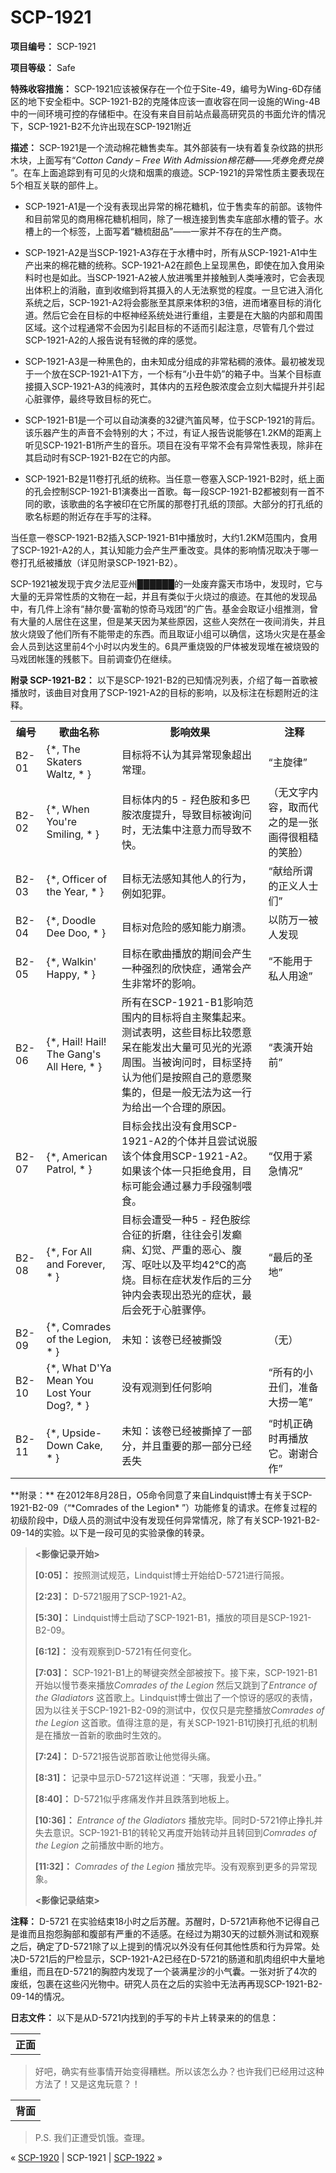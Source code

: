 # SCP-1921
                        


**项目编号：** SCP-1921

**项目等级：** Safe

**特殊收容措施：** SCP-1921应该被保存在一个位于Site-49，编号为Wing-6D存储区的地下安全柜中。SCP-1921-B2的克隆体应该一直收容在同一设施的Wing-4B中的一间环境可控的存储柜中。在没有来自目前站点最高研究员的书面允许的情况下，SCP-1921-B2不允许出现在SCP-1921附近

**描述：** SCP-1921是一个流动棉花糖售卖车。其外部装有一块有着复杂纹路的拱形木块，上面写有“*Cotton Candy – Free With Admission棉花糖——凭券免费兑换* ”。在车上面追踪到有可见的火烧和烟熏的痕迹。SCP-1921的异常性质主要表现在5个相互关联的部件上。

- SCP-1921-A1是一个没有表现出异常的棉花糖机，位于售卖车的前部。该物件和目前常见的商用棉花糖机相同，除了一根连接到售卖车底部水槽的管子。水槽上的一个标签，上面写着“糖梳甜品”——一家并不存在的生产商。

- SCP-1921-A2是当SCP-1921-A3存在于水槽中时，所有从SCP-1921-A1中生产出来的棉花糖的统称。SCP-1921-A2在颜色上呈现黑色，即使在加入食用染料时也是如此。当SCP-1921-A2被人放进嘴里并接触到人类唾液时，它会表现出体积上的消融，直到收缩到将其摄入的人无法察觉的程度。一旦它进入消化系统之后，SCP-1921-A2将会膨胀至其原来体积的3倍，进而堵塞目标的消化道。然后它会在目标的中枢神经系统处进行重组，主要是在大脑的内部和周围区域。这个过程通常不会因为引起目标的不适而引起注意，尽管有几个尝过SCP-1921-A2的人报告说有轻微的痒的感觉。

- SCP-1921-A3是一种黑色的，由未知成分组成的非常粘稠的液体。最初被发现于一个放在SCP-1921-A1下方，一个标有“小丑牛奶”的箱子中。当某个目标直接摄入SCP-1921-A3的纯液时，其体内的五羟色胺浓度会立刻大幅提升并引起心脏骤停，最终导致目标的死亡。

- SCP-1921-B1是一个可以自动演奏的32键汽笛风琴，位于SCP-1921的背后。该乐器产生的声音不会特别的大；不过，有证人报告说能够在1.2KM的距离上听见SCP-1921-B1所产生的音乐。项目在没有平常不会有异常性表现，除非在其启动时有SCP-1921-B2在它的内部。

- SCP-1921-B2是11卷打孔纸的统称。当任意一卷塞入SCP-1921-B2时，纸上面的孔会控制SCP-1921-B1演奏出一首歌。每一段SCP-1921-B2都被刻有一首不同的歌，该歌曲的名字被印在它所属的那卷打孔纸的顶部。大部分的打孔纸的歌名标题的附近存在手写的注释。

当任意一卷SCP-1921-B2插入SCP-1921-B1中播放时，大约1.2KM范围内，食用了SCP-1921-A2的人，其认知能力会产生严重改变。具体的影响情况取决于哪一卷打孔纸被播放（详见附录SCP-1921-B2）。

SCP-1921被发现于宾夕法尼亚州██████的一处废弃露天市场中，发现时，它与大量的无异常性质的文物在一起，并且有类似于火烧过的痕迹。在其他的发现品中，有几件上涂有“赫尔曼·富勒的惊奇马戏团”的广告。基金会取证小组推测，曾有大量的人居住在这里，但是某天因为某些原因，这些人突然在一夜间消失，并且放火烧毁了他们所有不能带走的东西。而且取证小组可以确信，这场火灾是在基金会人员到达这里前4个小时以内发生的。6具严重烧毁的尸体被发现堆在被烧毁的马戏团帐篷的残骸下。目前调查仍在继续。

**附录 SCP-1921-B2：** 以下是SCP-1921-B2的已知情况列表，介绍了每一首歌被播放时，该曲目对食用了SCP-1921-A2的目标的影响，以及标注在标题附近的注释。

<table class='wiki-content-table'>
 <tr>
  <th colspan='1' rowspan='1'>&#32534;&#21495;</th>
  <th colspan='1' rowspan='1'>&#27468;&#26354;&#21517;&#31216;</th>
  <th colspan='1' rowspan='1'>&#24433;&#21709;&#25928;&#26524;</th>
  <th colspan='1' rowspan='1'>&#27880;&#37322;</th>
 </tr>
 <tr>
  <td colspan='1' rowspan='1'>B2-01</td>
  <td colspan='1' rowspan='1'>{*, The Skaters Waltz, * }</td>
  <td colspan='1' rowspan='1'>&#30446;&#26631;&#23558;&#19981;&#35748;&#20026;&#20854;&#24322;&#24120;&#29616;&#35937;&#36229;&#20986;&#24120;&#29702;&#12290;</td>
  <td colspan='1' rowspan='1'>&#8220;&#20027;&#26059;&#24459;&#8221;</td>
 </tr>
 <tr>
  <td colspan='1' rowspan='1'>B2-02</td>
  <td colspan='1' rowspan='1'>{*, When You&apos;re Smiling, * }</td>
  <td colspan='1' rowspan='1'>&#30446;&#26631;&#20307;&#20869;&#30340;5 - &#32671;&#33394;&#33018;&#21644;&#22810;&#24052;&#33018;&#27987;&#24230;&#25552;&#21319;&#65292;&#23548;&#33268;&#30446;&#26631;&#34987;&#35810;&#38382;&#26102;&#65292;&#26080;&#27861;&#38598;&#20013;&#27880;&#24847;&#21147;&#32780;&#23548;&#33268;&#19981;&#24555;&#12290;</td>
  <td colspan='1' rowspan='1'>&#65288;&#26080;&#25991;&#23383;&#20869;&#23481;&#65292;&#21462;&#32780;&#20195;&#20043;&#30340;&#26159;&#19968;&#24352;&#30011;&#24471;&#24456;&#31895;&#31961;&#30340;&#31505;&#33080;&#65289;</td>
 </tr>
 <tr>
  <td colspan='1' rowspan='1'>B2-03</td>
  <td colspan='1' rowspan='1'>{*, Officer of the Year, * }</td>
  <td colspan='1' rowspan='1'>&#30446;&#26631;&#26080;&#27861;&#24863;&#30693;&#20854;&#20182;&#20154;&#30340;&#34892;&#20026;&#65292;&#20363;&#22914;&#29359;&#32618;&#12290;</td>
  <td colspan='1' rowspan='1'>&#8220;&#29486;&#32473;&#25152;&#35859;&#30340;&#27491;&#20041;&#20154;&#22763;&#20204;&#8221;</td>
 </tr>
 <tr>
  <td colspan='1' rowspan='1'>B2-04</td>
  <td colspan='1' rowspan='1'>{*, Doodle Dee Doo, * }</td>
  <td colspan='1' rowspan='1'>&#30446;&#26631;&#23545;&#21361;&#38505;&#30340;&#24863;&#30693;&#33021;&#21147;&#23849;&#28291;&#12290;</td>
  <td colspan='1' rowspan='1'>&#20197;&#38450;&#19975;&#19968;&#34987;&#20154;&#21457;&#29616;</td>
 </tr>
 <tr>
  <td colspan='1' rowspan='1'>B2-05</td>
  <td colspan='1' rowspan='1'>{*, Walkin&apos; Happy, * }</td>
  <td colspan='1' rowspan='1'>&#30446;&#26631;&#22312;&#27468;&#26354;&#25773;&#25918;&#30340;&#26399;&#38388;&#20250;&#20135;&#29983;&#19968;&#31181;&#24378;&#28872;&#30340;&#27427;&#24555;&#30151;&#65292;&#36890;&#24120;&#20250;&#20135;&#29983;&#38750;&#24120;&#22351;&#30340;&#24433;&#21709;&#12290;</td>
  <td colspan='1' rowspan='1'>&#8220;&#19981;&#33021;&#29992;&#20110;&#31169;&#20154;&#29992;&#36884;&#8221;</td>
 </tr>
 <tr>
  <td colspan='1' rowspan='1'>B2-06</td>
  <td colspan='1' rowspan='1'>{*, Hail! Hail! The Gang&apos;s All Here, * }</td>
  <td colspan='1' rowspan='1'>&#25152;&#26377;&#22312;SCP-1921-B1&#24433;&#21709;&#33539;&#22260;&#20869;&#30340;&#30446;&#26631;&#23558;&#33258;&#20027;&#32858;&#38598;&#36215;&#26469;&#12290;&#27979;&#35797;&#34920;&#26126;&#65292;&#36825;&#20123;&#30446;&#26631;&#27604;&#36739;&#24895;&#24847;&#21574;&#22312;&#33021;&#21457;&#20986;&#22823;&#37327;&#21487;&#35265;&#20809;&#30340;&#20809;&#28304;&#21608;&#22260;&#12290;&#24403;&#34987;&#35810;&#38382;&#26102;&#65292;&#30446;&#26631;&#22362;&#25345;&#35748;&#20026;&#20182;&#20204;&#26159;&#25353;&#29031;&#33258;&#24049;&#30340;&#24847;&#24895;&#32858;&#38598;&#30340;&#65292;&#20294;&#26159;&#19968;&#33324;&#26080;&#27861;&#20026;&#36825;&#19968;&#34892;&#20026;&#32473;&#20986;&#19968;&#20010;&#21512;&#29702;&#30340;&#21407;&#22240;&#12290;</td>
  <td colspan='1' rowspan='1'>&#8220;&#34920;&#28436;&#24320;&#22987;&#21069;&#8221;</td>
 </tr>
 <tr>
  <td colspan='1' rowspan='1'>B2-07</td>
  <td colspan='1' rowspan='1'>{*, American Patrol, * }</td>
  <td colspan='1' rowspan='1'>&#30446;&#26631;&#20250;&#25214;&#20986;&#27809;&#26377;&#39135;&#29992;SCP-1921-A2&#30340;&#20010;&#20307;&#24182;&#19988;&#23581;&#35797;&#35828;&#26381;&#35813;&#20010;&#20307;&#39135;&#29992;SCP-1921-A2&#12290;&#22914;&#26524;&#35813;&#20010;&#20307;&#19968;&#21482;&#25298;&#32477;&#39135;&#29992;&#65292;&#30446;&#26631;&#21487;&#33021;&#20250;&#36890;&#36807;&#26292;&#21147;&#25163;&#27573;&#24378;&#21046;&#21890;&#39135;&#12290;</td>
  <td colspan='1' rowspan='1'>&#8220;&#20165;&#29992;&#20110;&#32039;&#24613;&#24773;&#20917;&#8221;</td>
 </tr>
 <tr>
  <td colspan='1' rowspan='1'>B2-08</td>
  <td colspan='1' rowspan='1'>{*, For All and Forever, * }</td>
  <td colspan='1' rowspan='1'>&#30446;&#26631;&#20250;&#36973;&#21463;&#19968;&#31181;5 - &#32671;&#33394;&#33018;&#32508;&#21512;&#24449;&#30340;&#25240;&#30952;&#65292;&#24448;&#24448;&#20250;&#24341;&#21457;&#30315;&#30187;&#12289;&#24187;&#35273;&#12289;&#20005;&#37325;&#30340;&#24694;&#24515;&#12289;&#33145;&#27899;&#12289;&#21589;&#21520;&#20197;&#21450;&#24179;&#22343;42&#8451;&#30340;&#39640;&#28903;&#12290;&#30446;&#26631;&#22312;&#30151;&#29366;&#21457;&#20316;&#21518;&#30340;&#19977;&#20998;&#38047;&#20869;&#20250;&#34920;&#29616;&#20986;&#24656;&#20809;&#30340;&#30151;&#29366;&#65292;&#26368;&#21518;&#20250;&#27515;&#20110;&#24515;&#33039;&#39588;&#20572;&#12290;</td>
  <td colspan='1' rowspan='1'>&#8220;&#26368;&#21518;&#30340;&#22307;&#22320;&#8221;</td>
 </tr>
 <tr>
  <td colspan='1' rowspan='1'>B2-09</td>
  <td colspan='1' rowspan='1'>{*, Comrades of the Legion, * }</td>
  <td colspan='1' rowspan='1'>&#26410;&#30693;&#65306;&#35813;&#21367;&#24050;&#32463;&#34987;&#25749;&#27585;</td>
  <td colspan='1' rowspan='1'>&#65288;&#26080;&#65289;</td>
 </tr>
 <tr>
  <td colspan='1' rowspan='1'>B2-10</td>
  <td colspan='1' rowspan='1'>{*, What D&apos;Ya Mean You Lost Your Dog?, * }</td>
  <td colspan='1' rowspan='1'>&#27809;&#26377;&#35266;&#27979;&#21040;&#20219;&#20309;&#24433;&#21709;</td>
  <td colspan='1' rowspan='1'>&#8220;&#25152;&#26377;&#30340;&#23567;&#19985;&#20204;&#65292;&#20934;&#22791;&#22823;&#25438;&#19968;&#31508;&#8221;</td>
 </tr>
 <tr>
  <td colspan='1' rowspan='1'>B2-11</td>
  <td colspan='1' rowspan='1'>{*, Upside-Down Cake, * }</td>
  <td colspan='1' rowspan='1'>&#26410;&#30693;&#65306;&#35813;&#21367;&#24050;&#32463;&#34987;&#25749;&#25481;&#20102;&#19968;&#37096;&#20998;&#65292;&#24182;&#19988;&#37325;&#35201;&#30340;&#37027;&#19968;&#37096;&#20998;&#24050;&#32463;&#20002;&#22833;</td>
  <td colspan='1' rowspan='1'>&#8220;&#26102;&#26426;&#27491;&#30830;&#26102;&#20877;&#25773;&#25918;&#23427;&#12290;&#35874;&#35874;&#21512;&#20316;&#8221;</td>
 </tr>
</table>
**附录：** 在2012年8月28日，O5命令同意了来自Lindquist博士有关于SCP-1921-B2-09（“*Comrades of the Legion* ”）功能修复的请求。在修复过程的初级阶段中，D级人员的测试中没有发现任何异常情况，除了有关SCP-1921-B2-09-14的实验。以下是一段可见的实验录像的转录。


> **<影像记录开始>** 
> 
> **[0:05]：** 按照测试规范，Lindquist博士开始给D-5721进行简报。
> 
> **[2:23]：** D-5721服用了SCP-1921-A2。
> 
> **[5:30]：** Lindquist博士启动了SCP-1921-B1，播放的项目是SCP-1921-B2-09。
> 
> **[6:12]：** 没有观察到D-5721有任何变化。
> 
> **[7:03]：** SCP-1921-B1上的琴键突然全部被按下。接下来，SCP-1921-B1开始以慢节奏来播放*Comrades of the Legion* 然后又跳到了*Entrance of the Gladiators* 这首歌上。Lindquist博士做出了一个惊讶的感叹的表情，因为以往关于SCP-1921-B2-09的测试中，仅仅只是完整播放*Comrades of the Legion* 这首歌。值得注意的是，有关SCP-1921-B1切换打孔纸的机制是在播放一首新的歌曲时生效的。
> 
> **[7:24]：** D-5721报告说那首歌让他觉得头痛。
> 
> **[8:31]：** 记录中显示D-5721这样说道：“天哪，我爱小丑。”
> 
> **[8:40]：** D-5721似乎疼痛发作并且跌落到地板上。
> 
> **[10:36]：** *Entrance of the Gladiators* 播放完毕。同时D-5721停止挣扎并失去意识。SCP-1921-B1的转轮又再度开始转动并且转回到*Comrades of the Legion* 之前播放中断的地方。
> 
> **[11:32]：** *Comrades of the Legion* 播放完毕。没有观察到更多的异常现象。
> 
> **<影像记录结束>** 
> 

**注释：** D-5721 在实验结束18小时之后苏醒。苏醒时，D-5721声称他不记得自己是谁而且抱怨胸部和腹部有严重的不适感。在经过为期30天的过额外测试和观察之后，确定了D-5721除了以上提到的情况以外没有任何其他性质和行为异常。处决D-5721后的尸检显示，SCP-1921-A2已经在D-5721的肠道和肌肉组织中大量地重组，而且在D-5721的胸腔内发现了一个装满星沙的小气囊。一张对折了4次的废纸，包裹在这些闪光物中。研究人员在之后的实验中无法再再现SCP-1921-B2-09-14的情况。

**日志文件：** 以下是从D-5721内找到的手写的卡片上转录来的的信息：


<table class='wiki-content-table'>
 <tr>
  <th colspan='1' rowspan='1'>&#27491;&#38754;</th>
 </tr>
</table>

> 好吧，确实有些事情开始变得糟糕。所以该怎么办？也许我们已经用过这种方法了！又是这鬼玩意？！
> 

<table class='wiki-content-table'>
 <tr>
  <th colspan='1' rowspan='1'>&#32972;&#38754;</th>
 </tr>
</table>

> P.S. 我们正遭受饥饿。查理。
> 




« [SCP-1920](/scp-1920) | SCP-1921 | [SCP-1922](/scp-1922) »





                    